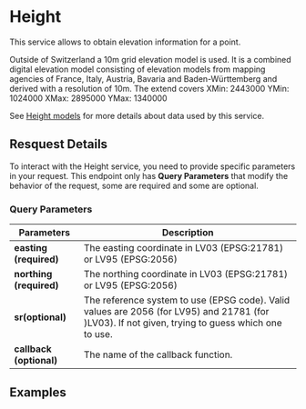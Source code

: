 # Height

This service allows to obtain elevation information for a point.

Outside of Switzerland a 10m grid elevation model is used. It is a combined digital elevation model consisting of elevation models from mapping agencies of France, Italy, Austria, Bavaria and Baden-Württemberg and derived with a resolution of 10m. The extend
covers XMin: 2443000 YMin: 1024000 XMax: 2895000 YMax: 1340000

See [Height models](https://www.swisstopo.admin.ch/en/geodata/height/alti3d.html) for more details about data used by this service.

<Suspense>
<ApiCodeBlock url="https://api3.geo.admin.ch/rest/services/height" method="GET" />
</Suspense>

## Resquest Details

To interact with the Height service, you need to provide specific parameters in your request.
This endpoint only has **Query Parameters** that modify the behavior of the request, some are required and some are optional.

### Query Parameters

| Parameters              | Description                                                                                                                                      |
| ----------------------- | ------------------------------------------------------------------------------------------------------------------------------------------------ |
| **easting (required)**  | The easting coordinate in LV03 (EPSG:21781) or LV95 (EPSG:2056)                                                                                  |
| **northing (required)** | The northing coordinate in LV03 (EPSG:21781) or LV95 (EPSG:2056)                                                                                 |
| **sr(optional)**        | The reference system to use (EPSG code). Valid values are 2056 (for LV95) and 21781 (for )LV03). If not given, trying to guess which one to use. |
| **callback (optional)** | The name of the callback function.                                                                                                               |

## Examples

<ExampleCodeBlock
request='$ curl https://api3.geo.admin.ch/rest/services/height?easting=2600000&northing=1200000'
example='{
    "height": "553.6"
}'
/>
